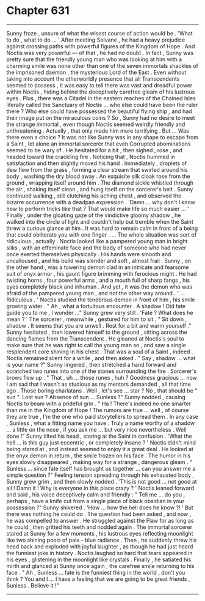 
# Chapter 631


---

Sunny froze , unsure of what the wisest course of action would be .
'What to do , what to do … '
After meeting Solvane , he had a heavy prejudice against crossing paths with powerful figures of the Kingdom of Hope . And Noctis was very powerful — of that , he had no doubt . In fact , Sunny was pretty sure that the friendly young man who was looking at him with a charming smile was none other than one of the seven immortals shackles of the imprisoned daemon , the mysterious Lord of the East .
Even without taking into account the otherworldly presence that all Transcendents seemed to possess , it was easy to tell there was vast and dreadful power within Noctis , hiding behind the deceptively carefree gleam of his lustrous eyes .
Plus , there was a Citadel in the eastern reaches of the Chained Isles literally called the Sanctuary of Noctis … who else could have been the ruler there ? Who else could have possessed the beautiful flying ship , and had their image put on the miraculous coins ?
So , Sunny had no desire to meet the strange immortal , even though Noctis seemed weirdly friendly and unthreatening . Actually , that only made him more terrifying .
But …
Was there even a choice ? It was not like Sunny was in any shape to escape from a Saint , let alone an immortal sorcerer that even Corrupted abominations seemed to be wary of .
He hesitated for a bit , then sighed , rose , and headed toward the crackling fire . Noticing that , Noctis hummed in satisfaction and then slightly moved his hand .
Immediately , droplets of dew flew from the grass , forming a clear stream that swirled around his body , washing the dry blood away . An exquisite silk cloak rose from the ground , wrapping itself around him . The diamond sickle whistled through the air , shaking itself clean , and hung itself on the sorcerer's belt .
Sunny continued walking , still clutching his aching chest , and observed the bizarre occurrence with a deadpan expression .
'Damn … why don't I know how to perform tricks like that ? That would make life so much easier ... '
Finally , under the gloating gaze of the vindictive gloomy shadow , he walked into the circle of light and couldn't help but tremble when the Saint threw a curious glance at him . It was hard to remain calm in front of a being that could obliterate you with one finger .
… The whole situation was sort of ridiculous , actually . Noctis looked like a pampered young man in bright silks , with an effeminate face and the body of someone who had never once exerted themselves physically . His hands were smooth and uncalloused , and his build was slender and soft , almost frail .
Sunny , on the other hand , was a towering demon clad in an intricate and fearsome suit of onyx armor , his gaunt figure brimming with ferocious might . He had twisting horns , four powerful arms , and a mouth full of sharp fangs , his eyes completely black and inhuman .
And yet , it was the demon who was afraid of the pampered young man , and not the other way around .
' ... Ridiculous . '
Noctis studied the tenebrous demon in front of him , his smile growing wider .
" Ah , what a fortuitous encounter . A shadow ! Did fate guide you to me , I wonder …"
Sunny grew very still .
'Fate ? What does he mean ? '
The sorcerer , meanwhile , gestured for him to sit .
" Sit down , shadow . It seems that you are unwell . Rest for a bit and warm yourself ."
Sunny hesitated , then lowered himself to the ground , sitting across the dancing flames from the Transcendent . He gleaned at Noctis's soul to make sure that he was right to call the young man so , and saw a single resplendent core shining in his chest . That was a soul of a Saint , indeed .
Noctis remained silent for a while , and then asked .
" Say , shadow … what is your name ?"
Sunny lingered , then stretched a hand forward and scratched two runes into one of the stones surrounding the fire .
Sorcerer's brows flew up .
" That , uh … those runes , huh ? Goodness gracious … now I am sad that I wasn't as studious as my mentors demanded , all that time ago . Those boring charlatans . Well , let's see … star ? No , that should be " sun ". Lost sun ? Absence of sun … Sunless ?"
Sunny nodded , causing Noctis to beam with a prideful grin .
" Ha ! There's indeed no one smarter than me in the Kingdom of Hope ! The rumors are true … well , of course they are true , I'm the one who paid storytellers to spread them . In any case , Sunless , what a fitting name you have . Truly a name worthy of a shadow … a little on the nose , if you ask me … but very nice nevertheless . Well done !"
Sunny tilted his head , staring at the Saint in confusion .
'What the hell … is this guy just eccentric , or completely insane ? '
Noctis didn't mind being stared at , and instead seemed to enjoy it a great deal . He looked at the onyx demon in return , the smile frozen on his face .
The humor in his eyes slowly disappeared , making way for a strange , dangerous gleam .
" Sunless … since fate itself has brought us together … can you answer me a simple question ?"
Feeling tension spreading through his exhausted body , Sunny grew grim , and then slowly nodded .
'This is not good ... not good at all ! Damn it ! Why is everyone in this place crazy ? '
Noctis leaned forward and said , his voice deceptively calm and friendly :
" Tell me … do you , perhaps , have a knife cut from a single piece of black obsidian in your possession ?"
Sunny shivered .
'How … how the hell does he know ?! '
But there was nothing he could do . The question had been asked , and now , he was compelled to answer .
He struggled against the Flaw for as long as he could , then gritted his teeth and nodded again .
The immortal sorcerer stared at Sunny for a few moments , his lustrous eyes reflecting moonlight like two shining pools of pale - blue radiance .
Then , he suddenly threw his head back and exploded with joyful laughter , as though he had just heard the funniest joke in history . Noctis laughed so hard that tears appeared in his eyes , glistening in the moonlight like crystals .
Finally , he satiated his mirth and glanced at Sunny once again , the carefree smile returning to his face .
" Ah , Sunless … fate is the funniest thing in the world , don't you think ? You and I … I have a feeling that we are going to be great friends , Sunless . Believe it !"

---

